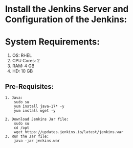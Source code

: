 # Install the Jenkins Server and Configuration of the Jenkins:
# System Requirements:
   1. OS: RHEL
   2. CPU Cores: 2
   3. RAM: 4 GB
   4. HD: 10 GB
   
## Pre-Requisites:

	1. Java:
		sudo su
		yum install java-17* -y
		yum install wget -y
		
	2. Download Jenkins Jar file:
		sudo su
		cd /opt
		wget https://updates.jenkins.io/latest/jenkins.war
	3. Run the Jar file:
		java -jar jenkins.war




